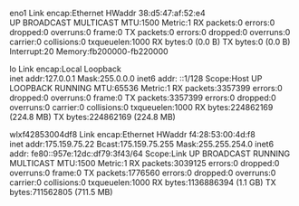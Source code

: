 eno1      Link encap:Ethernet  HWaddr 38:d5:47:af:52:e4  
          UP BROADCAST MULTICAST  MTU:1500  Metric:1
          RX packets:0 errors:0 dropped:0 overruns:0 frame:0
          TX packets:0 errors:0 dropped:0 overruns:0 carrier:0
          collisions:0 txqueuelen:1000 
          RX bytes:0 (0.0 B)  TX bytes:0 (0.0 B)
          Interrupt:20 Memory:fb200000-fb220000 

lo        Link encap:Local Loopback  
          inet addr:127.0.0.1  Mask:255.0.0.0
          inet6 addr: ::1/128 Scope:Host
          UP LOOPBACK RUNNING  MTU:65536  Metric:1
          RX packets:3357399 errors:0 dropped:0 overruns:0 frame:0
          TX packets:3357399 errors:0 dropped:0 overruns:0 carrier:0
          collisions:0 txqueuelen:1000 
          RX bytes:224862169 (224.8 MB)  TX bytes:224862169 (224.8 MB)

wlxf42853004df8 Link encap:Ethernet  HWaddr f4:28:53:00:4d:f8  
          inet addr:175.159.75.22  Bcast:175.159.75.255  Mask:255.255.254.0
          inet6 addr: fe80::957e:12dc:df79:3f43/64 Scope:Link
          UP BROADCAST RUNNING MULTICAST  MTU:1500  Metric:1
          RX packets:3039125 errors:0 dropped:0 overruns:0 frame:0
          TX packets:1776560 errors:0 dropped:0 overruns:0 carrier:0
          collisions:0 txqueuelen:1000 
          RX bytes:1136886394 (1.1 GB)  TX bytes:711562805 (711.5 MB)

